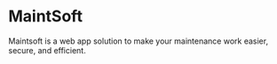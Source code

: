 # MaintSoft

Maintsoft is a web app solution to make your maintenance work easier, secure, and efficient.